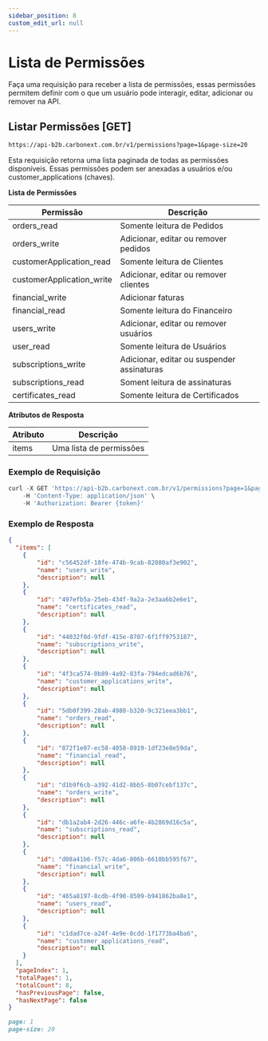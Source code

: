 ```yaml
---
sidebar_position: 8
custom_edit_url: null
---
```


# Lista de Permissões

Faça uma requisição para receber a lista de permissões, essas permissões permitem definir com o que um usuário pode interagir, editar, adicionar ou remover na API.

## Listar Permissões [GET]

```md title="BASE URL"
https://api-b2b.carbonext.com.br/v1/permissions?page=1&page-size=20
```

Esta requisição retorna uma lista paginada de todas as permissões disponíveis. Essas permissões podem ser anexadas a usuários e/ou customer_applications (chaves).

**Lista de Permissões**

| Permissão                 | Descrição                             |
| ------------------------- | ------------------------------------- |
| orders_read               | Somente leitura de Pedidos            |
| orders_write              | Adicionar, editar ou remover pedidos  |
| customerApplication_read  | Somente leitura de Clientes           |
| customerApplication_write | Adicionar, editar ou remover clientes |
| financial_write           | Adicionar faturas                     |
| financial_read            | Somente leitura do Financeiro         |
| users_write               | Adicionar, editar ou remover usuários |
| user_read                 | Somente leitura de Usuários           |
| subscriptions_write         | Adicionar, editar ou suspender assinaturas |
| subscriptions_read          | Soment leitura de assinaturas                |
| certificates_read         | Somente leitura de Certificados       |

**Atributos de Resposta**

| Atributo | Descrição               |
| -------- | ----------------------- |
| items    | Uma lista de permissões |

### Exemplo de Requisição

```javascript
curl -X GET 'https://api-b2b.carbonext.com.br/v1/permissions?page=1&page-size=20' \
    -H 'Content-Type: application/json' \
    -H 'Authorization: Bearer {token}'
```

### Exemplo de Resposta

```json
{
  "items": [
    {
        "id": "c56452df-18fe-474b-9cab-82080af3e902",
        "name": "users_write",
        "description": null
    },
    {
        "id": "497efb5a-25eb-434f-9a2a-2e3aa6b2e6e1",
        "name": "certificates_read",
        "description": null
    },
    {
        "id": "44032f0d-9fdf-415e-8707-6f1ff9753187",
        "name": "subscriptions_write",
        "description": null
    },
    {
        "id": "4f3ca574-0b89-4a92-83fa-794edcad6b76",
        "name": "customer_applications_write",
        "description": null
    },
    {
        "id": "5db0f399-28ab-4980-b320-9c321eea3bb1",
        "name": "orders_read",
        "description": null
    },
    {
        "id": "872f1e07-ec58-4058-8919-1df23e8e59da",
        "name": "financial_read",
        "description": null
    },
    {
        "id": "d1b9f6cb-a392-41d2-8bb5-8b07cebf137c",
        "name": "orders_write",
        "description": null
    },
    {
        "id": "db1a2ab4-2d26-446c-a6fe-4b2869d16c5a",
        "name": "subscriptions_read",
        "description": null
    },
    {
        "id": "d08a41b6-f57c-4da6-806b-6610bb595f67",
        "name": "financial_write",
        "description": null
    },
    {
        "id": "465a8197-8cdb-4f90-8509-b941862ba8e1",
        "name": "users_read",
        "description": null
    },
    {
        "id": "c1dad7ce-a24f-4e9e-8cdd-1f1773ba4ba6",
        "name": "customer_applications_read",
        "description": null
    }
  ],
  "pageIndex": 1,
  "totalPages": 1,
  "totalCount": 8,
  "hasPreviousPage": false,
  "hasNextPage": false
}
```

```md title="PARAMS"
page: 1
page-size: 20
```
